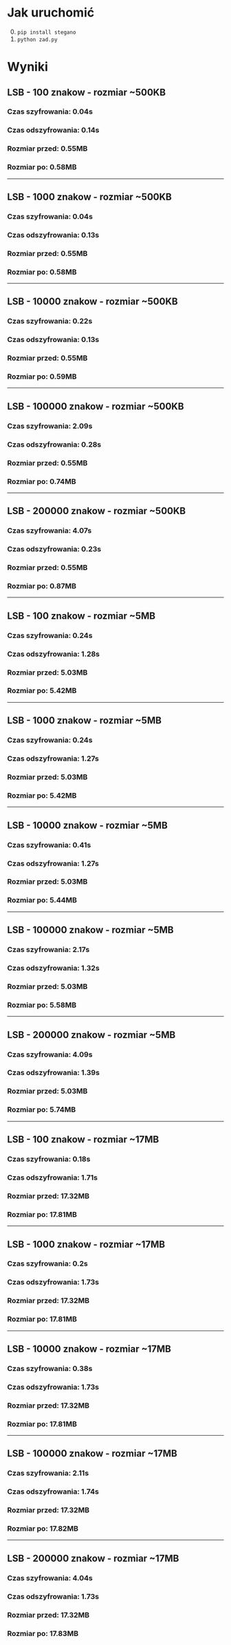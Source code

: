 # Jak uruchomić

0. `pip install stegano`
1. `python zad.py`

# Wyniki

## LSB - 100 znakow - rozmiar ~500KB

### Czas szyfrowania: 0.04s

### Czas odszyfrowania: 0.14s

### Rozmiar przed: 0.55MB

### Rozmiar po: 0.58MB

---

## LSB - 1000 znakow - rozmiar ~500KB

### Czas szyfrowania: 0.04s

### Czas odszyfrowania: 0.13s

### Rozmiar przed: 0.55MB

### Rozmiar po: 0.58MB

---

## LSB - 10000 znakow - rozmiar ~500KB

### Czas szyfrowania: 0.22s

### Czas odszyfrowania: 0.13s

### Rozmiar przed: 0.55MB

### Rozmiar po: 0.59MB

---

## LSB - 100000 znakow - rozmiar ~500KB

### Czas szyfrowania: 2.09s

### Czas odszyfrowania: 0.28s

### Rozmiar przed: 0.55MB

### Rozmiar po: 0.74MB

---

## LSB - 200000 znakow - rozmiar ~500KB

### Czas szyfrowania: 4.07s

### Czas odszyfrowania: 0.23s

### Rozmiar przed: 0.55MB

### Rozmiar po: 0.87MB

---

## LSB - 100 znakow - rozmiar ~5MB

### Czas szyfrowania: 0.24s

### Czas odszyfrowania: 1.28s

### Rozmiar przed: 5.03MB

### Rozmiar po: 5.42MB

---

## LSB - 1000 znakow - rozmiar ~5MB

### Czas szyfrowania: 0.24s

### Czas odszyfrowania: 1.27s

### Rozmiar przed: 5.03MB

### Rozmiar po: 5.42MB

---

## LSB - 10000 znakow - rozmiar ~5MB

### Czas szyfrowania: 0.41s

### Czas odszyfrowania: 1.27s

### Rozmiar przed: 5.03MB

### Rozmiar po: 5.44MB

---

## LSB - 100000 znakow - rozmiar ~5MB

### Czas szyfrowania: 2.17s

### Czas odszyfrowania: 1.32s

### Rozmiar przed: 5.03MB

### Rozmiar po: 5.58MB

---

## LSB - 200000 znakow - rozmiar ~5MB

### Czas szyfrowania: 4.09s

### Czas odszyfrowania: 1.39s

### Rozmiar przed: 5.03MB

### Rozmiar po: 5.74MB

---

## LSB - 100 znakow - rozmiar ~17MB

### Czas szyfrowania: 0.18s

### Czas odszyfrowania: 1.71s

### Rozmiar przed: 17.32MB

### Rozmiar po: 17.81MB

---

## LSB - 1000 znakow - rozmiar ~17MB

### Czas szyfrowania: 0.2s

### Czas odszyfrowania: 1.73s

### Rozmiar przed: 17.32MB

### Rozmiar po: 17.81MB

---

## LSB - 10000 znakow - rozmiar ~17MB

### Czas szyfrowania: 0.38s

### Czas odszyfrowania: 1.73s

### Rozmiar przed: 17.32MB

### Rozmiar po: 17.81MB

---

## LSB - 100000 znakow - rozmiar ~17MB

### Czas szyfrowania: 2.11s

### Czas odszyfrowania: 1.74s

### Rozmiar przed: 17.32MB

### Rozmiar po: 17.82MB

---

## LSB - 200000 znakow - rozmiar ~17MB

### Czas szyfrowania: 4.04s

### Czas odszyfrowania: 1.73s

### Rozmiar przed: 17.32MB

### Rozmiar po: 17.83MB
